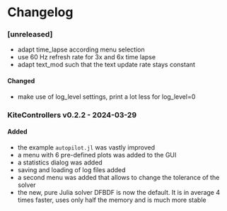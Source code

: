 # Changelog

### [unreleased]
- adapt time_lapse according menu selection
- use 60 Hz refresh rate for 3x and 6x time lapse
- adapt text_mod such that the text update rate stays constant

#### Changed
- make use of log_level settings, print a lot less for log_level=0

### KiteControllers v0.2.2 - 2024-03-29

#### Added
- the example `autopilot.jl` was vastly improved
- a menu with 6 pre-defined plots was added to the GUI
- a statistics dialog was added
- saving and loading of log files added
- a second menu was added that allows to change the tolerance of the solver
- the new, pure Julia solver DFBDF is now the default. It is in average 4 times faster, uses only half the memory and is much more stable
